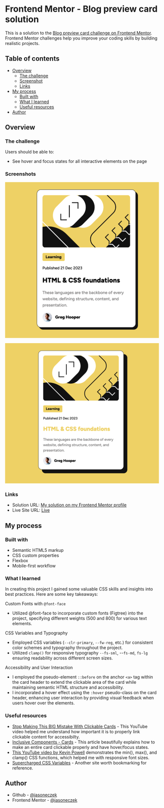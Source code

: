 # Frontend Mentor - Blog preview card solution

This is a solution to the [Blog preview card challenge on Frontend Mentor](https://www.frontendmentor.io/challenges/blog-preview-card-ckPaj01IcS). Frontend Mentor challenges help you improve your coding skills by building realistic projects.

## Table of contents

- [Overview](#overview)
  - [The challenge](#the-challenge)
  - [Screenshot](#screenshot)
  - [Links](#links)
- [My process](#my-process)
  - [Built with](#built-with)
  - [What I learned](#what-i-learned)
  - [Useful resources](#useful-resources)
- [Author](#author)

## Overview

### The challenge

Users should be able to:

- See hover and focus states for all interactive elements on the page

### Screenshots

![](/assets/images/screenshot.png)

![](/assets/images/screenshot-active.png)

### Links

- Solution URL: [My solution on my Frontend Mentor profile](https://www.frontendmentor.io/solutions/blog-preview-card-with-fluid-text-sizes-4TxTONa4OE)
- Live Site URL: [Live](https://fementor-blog-preview-card-kohl.vercel.app/)

## My process

### Built with

- Semantic HTML5 markup
- CSS custom properties
- Flexbox
- Mobile-first workflow

### What I learned

In creating this project I gained some valuable CSS skills and insights into best practices. Here are some key takeaways:

Custom Fonts with `@font-face`

- Utilized @font-face to incorporate custom fonts (Figtree) into the project, specifying different weights (500 and 800) for various text elements.

CSS Variables and Typography

- Employed CSS variables (`--clr-primary`, `--fw-reg`, etc.) for consistent color schemes and typography throughout the project.
- Utilized `clamp()` for responsive typography `--fs-sml`, --`fs-md`, `fs-lg` ensuring readability across different screen sizes.

Accessibility and User Interaction

- I employed the pseudo-element `::before` on the anchor `<a>` tag within the card header to extend the clickable area of the card while maintaining semantic HTML structure and accessibility.
- I incorporated a hover effect using the `:hover` pseudo-class on the card header, enhancing user interaction by providing visual feedback when users hover over the elements.

### Useful resources

- [Stop Making This BIG Mistake With Clickable Cards](https://www.youtube.com/watch?v=nM78am-FC9Q) - This YouTube video helped me understand how important it is to properly link clickable content for accessibilty.
- [Inclusive Components - Cards](https://inclusive-components.design/cards/) - This article beautifully explains how to make an entire card clickable properly and have hover/focus states.
- [This YouTube video by Kevin Powell](https://inclusive-components.design/cards/) demonstrates the min(), max(), and clamp() CSS functions, which helped me with responsive font sizes.
- [Supercharged CSS Variables](https://open-props.style/#typography) - Another site worth bookmarking for reference.

## Author

- Github - [@jasoneczek](https://github.com/jasoneczek)
- Frontend Mentor - [@jasoneczek](https://www.frontendmentor.io/profile/jasoneczek)
